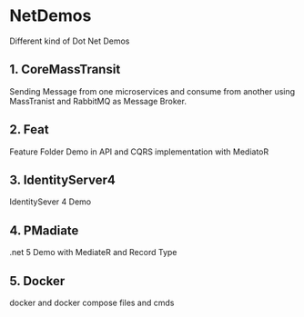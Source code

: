 # NetDemos
Different kind of Dot Net Demos

## 1. CoreMassTransit
Sending Message from one microservices and consume from another using MassTranist and RabbitMQ as Message Broker.

## 2. Feat
Feature Folder Demo in API and CQRS implementation with MediatoR

## 3. IdentityServer4 
IdentitySever 4 Demo

## 4. PMadiate
.net 5 Demo with MediateR and Record Type

## 5. Docker
docker and docker compose files and cmds
